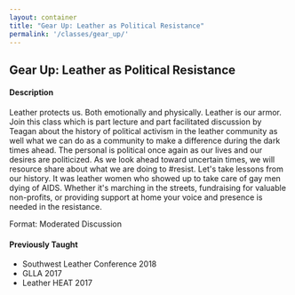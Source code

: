```yaml
---
layout: container
title: "Gear Up: Leather as Political Resistance"
permalink: '/classes/gear_up/'
---
```


## Gear Up: Leather as Political Resistance

#### Description
Leather protects us. Both emotionally and physically. Leather is our armor.
Join this class which is part lecture and part facilitated discussion by Teagan about
the history of political activism in the leather community as well what we can do
as a community to make a difference during the dark times ahead. The personal is political
once again as our lives and our desires are politicized. As we look ahead toward
uncertain times, we will resource share about what we are doing to #resist. Let's take lessons from  
our history. It was leather women who showed up to take care of gay men dying of AIDS. Whether
it's marching in the streets, fundraising for valuable non-profits, or providing support
at home your voice and presence is needed in the resistance.

Format: Moderated Discussion


#### Previously Taught
- Southwest Leather Conference 2018
- GLLA 2017
- Leather HEAT 2017
